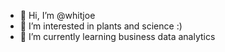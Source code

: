 - 👋 Hi, I’m @whitjoe
- 👀 I’m interested in plants and science :)
- 🌱 I’m currently learning business data analytics


<!---
whitjoe/whitjoe is a ✨ special ✨ repository because its `README.md` (this file) appears on your GitHub profile.
You can click the Preview link to take a look at your changes.
--->
